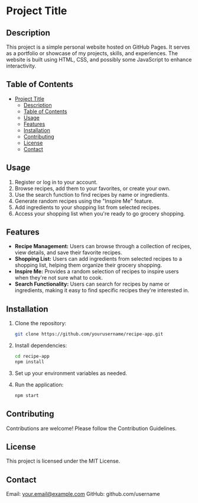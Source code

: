 # Project Title

## Description

This project is a simple personal website hosted on GitHub Pages. It serves as a portfolio or showcase of my projects, skills, and experiences. The website is built using HTML, CSS, and possibly some JavaScript to enhance interactivity.

## Table of Contents

- [Project Title](#project-title)
  - [Description](#description)
  - [Table of Contents](#table-of-contents)
  - [Usage](#usage)
  - [Features](#features)
  - [Installation](#installation)
  - [Contributing](#contributing)
  - [License](#license)
  - [Contact](#contact)

## Usage

1. Register or log in to your account.
2. Browse recipes, add them to your favorites, or create your own.
3. Use the search function to find recipes by name or ingredients.
4. Generate random recipes using the "Inspire Me" feature.
5. Add ingredients to your shopping list from selected recipes.
6. Access your shopping list when you're ready to go grocery shopping.

## Features

- **Recipe Management:** Users can browse through a collection of recipes, view details, and save their favorite recipes.
- **Shopping List:** Users can add ingredients from selected recipes to a shopping list, helping them organize their grocery shopping.
- **Inspire Me:** Provides a random selection of recipes to inspire users when they're not sure what to cook.
- **Search Functionality:** Users can search for recipes by name or ingredients, making it easy to find specific recipes they're interested in.

## Installation

1. Clone the repository:

   ```bash
   git clone https://github.com/yourusername/recipe-app.git
   ```

2. Install dependencies:
   ```bash
   cd recipe-app
   npm install
   ```
3. Set up your environment variables as needed.

4. Run the application:
   ```bash
   npm start
   ```

## Contributing

Contributions are welcome! Please follow the Contribution Guidelines.

## License

This project is licensed under the MIT License.

## Contact

Email: your.email@example.com
GitHub: github.com/username

```

```
